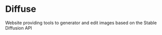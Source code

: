 <h1>Diffuse</h1>
<p>Website providing tools to generator and edit images based on the Stable Diffusion API</p>
